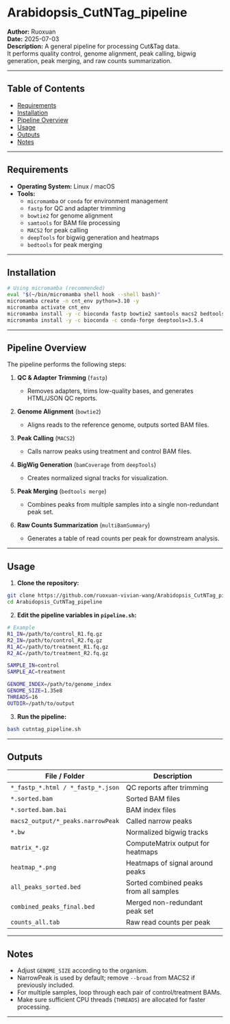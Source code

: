 # Arabidopsis_CutNTag_pipeline

**Author:** Ruoxuan  
**Date:** 2025-07-03  
**Description:** A general pipeline for processing Cut&Tag data.  
It performs quality control, genome alignment, peak calling, bigwig generation, peak merging, and raw counts summarization.

---

## Table of Contents

- [Requirements](#requirements)
- [Installation](#installation)
- [Pipeline Overview](#pipeline-overview)
- [Usage](#usage)
- [Outputs](#outputs)
- [Notes](#notes)

---

## Requirements

- **Operating System:** Linux / macOS  
- **Tools:**  
  - `micromamba` or `conda` for environment management  
  - `fastp` for QC and adapter trimming  
  - `bowtie2` for genome alignment  
  - `samtools` for BAM file processing  
  - `MACS2` for peak calling  
  - `deepTools` for bigwig generation and heatmaps  
  - `bedtools` for peak merging  

---

## Installation

```bash
# Using micromamba (recommended)
eval "$(~/bin/micromamba shell hook --shell bash)"
micromamba create -n cnt_env python=3.10 -y
micromamba activate cnt_env
micromamba install -y -c bioconda fastp bowtie2 samtools macs2 bedtools
micromamba install -y -c bioconda -c conda-forge deeptools=3.5.4
```

---

## Pipeline Overview

The pipeline performs the following steps:

1. **QC & Adapter Trimming** (`fastp`)

   * Removes adapters, trims low-quality bases, and generates HTML/JSON QC reports.

2. **Genome Alignment** (`bowtie2`)

   * Aligns reads to the reference genome, outputs sorted BAM files.

3. **Peak Calling** (`MACS2`)

   * Calls narrow peaks using treatment and control BAM files.

4. **BigWig Generation** (`bamCoverage` from `deepTools`)

   * Creates normalized signal tracks for visualization.

5. **Peak Merging** (`bedtools merge`)

   * Combines peaks from multiple samples into a single non-redundant peak set.

6. **Raw Counts Summarization** (`multiBamSummary`)

   * Generates a table of read counts per peak for downstream analysis.

---

## Usage

1. **Clone the repository:**

```bash
git clone https://github.com/ruoxuan-vivian-wang/Arabidopsis_CutNTag_pipeline.git
cd Arabidopsis_CutNTag_pipeline
```

2. **Edit the pipeline variables in `pipeline.sh`:**

```bash
# Example
R1_IN=/path/to/control_R1.fq.gz
R2_IN=/path/to/control_R2.fq.gz
R1_AC=/path/to/treatment_R1.fq.gz
R2_AC=/path/to/treatment_R2.fq.gz

SAMPLE_IN=control
SAMPLE_AC=treatment

GENOME_INDEX=/path/to/genome_index
GENOME_SIZE=1.35e8
THREADS=16
OUTDIR=/path/to/output
```

3. **Run the pipeline:**

```bash
bash cutntag_pipeline.sh
```

---

## Outputs

| File / Folder                     | Description                            |
| --------------------------------- | -------------------------------------- |
| `*_fastp_*.html / *_fastp_*.json` | QC reports after trimming              |
| `*.sorted.bam`                    | Sorted BAM files                       |
| `*.sorted.bam.bai`                | BAM index files                        |
| `macs2_output/*_peaks.narrowPeak` | Called narrow peaks                    |
| `*.bw`                            | Normalized bigwig tracks               |
| `matrix_*.gz`                     | ComputeMatrix output for heatmaps      |
| `heatmap_*.png`                   | Heatmaps of signal around peaks        |
| `all_peaks_sorted.bed`            | Sorted combined peaks from all samples |
| `combined_peaks_final.bed`        | Merged non-redundant peak set          |
| `counts_all.tab`                  | Raw read counts per peak               |

---

## Notes

* Adjust `GENOME_SIZE` according to the organism.
* NarrowPeak is used by default; remove `--broad` from MACS2 if previously included.
* For multiple samples, loop through each pair of control/treatment BAMs.
* Make sure sufficient CPU threads (`THREADS`) are allocated for faster processing.

---



